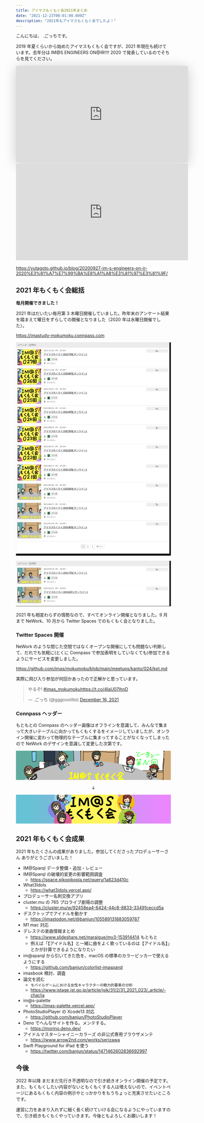 ```yaml
---
title: アイマスもくもく会2021年まとめ
date: "2021-12-23T00:01:00.000Z"
description: "2021年もアイマスもくもく会でしたよ！"
---
```


こんにちは、 .ごっちです。

2019 年夏くらいから始めたアイマスもくもく会ですが、2021 年現在も続けています。去年分は IM@S ENGINEERS ON@IR!!!! 2020 で発表しているのでそちらを見てください。

<iframe width="560" height="315" class="speakerdeck-iframe" style="border: 0px none; background: rgba(0, 0, 0, 0.1) none repeat scroll 0% 0% padding-box; margin: 0px; padding: 0px; border-radius: 6px; box-shadow: rgba(0, 0, 0, 0.2) 0px 5px 40px;" src="https://speakerdeck.com/player/2b53885e180b4c759f815a36cd66ccdf" title="アイマスエンジニアもくもく会を約1年続けているお話" allowfullscreen="true" mozallowfullscreen="true" webkitallowfullscreen="true" data-ratio="1.78343949044586" frameborder="0"></iframe>

<iframe width="560" height="315" src="https://www.youtube.com/embed/vbxanH0neQU?start=2043" title="YouTube video player" frameborder="0" allow="accelerometer; autoplay; clipboard-write; encrypted-media; gyroscope; picture-in-picture" allowfullscreen></iframe>

https://yutagoto.github.io/blog/20200927-im-s-engineers-on-ir-2020%E3%81%A7%E7%99%BA%E8%A1%A8%E3%81%97%E3%81%9F/

## 2021 年もくもく会総括

**毎月開催できました！**

2021 年はだいたい毎月第 3 木曜日開催していました。昨年末のアンケート結果を踏まえて曜日をずらしての開催となりました（2020 年は水曜日開催でした）。

https://imastudy-mokumoku.connpass.com

![events1](./events1.png)

![events2](./events2.png)

2021 年も相変わらずの情勢なので、すべてオンライン開催となりました。9 月まで NeWork、10 月から Twitter Spaces でのもくもく会となりました。

### Twitter Spaces 開催

NeWork のような閉じた空間ではなくオープンな開催にしても問題ない判断して、だれでも気軽に(とくに Connpass で参加表明をしていなくても)参加できるようにサービスを変更しました。

https://github.com/imas/mokumoku/blob/main/meetups/kanto/024/kpt.md

実際に飛び入り参加が何回かあったので正解かと思っています。

<blockquote class="twitter-tweet"><p lang="ja" dir="ltr">やるぞ! <a href="https://twitter.com/hashtag/imas_mokumoku?src=hash&amp;ref_src=twsrc%5Etfw">#imas_mokumoku</a><a href="https://t.co/4IaU07lhnD">https://t.co/4IaU07lhnD</a></p>&mdash; .ごっち (@gggooottto) <a href="https://twitter.com/gggooottto/status/1471434954022453251?ref_src=twsrc%5Etfw">December 16, 2021</a></blockquote>

### Connpass ヘッダー

もともとの Connpass のヘッダー画像はオフラインを意識して、みんなで集まって大きいテーブルに向かってもくもくするをイメージしていましたが、オンライン開催に変わって物理的なテーブルに集まってすることがなくなってしまったので NeWork のデザインを意識して変更した次第です。

![header V1](./header.png)

<center>↓</center>

![header V2](./header.V2.png)

## 2021 年もくもく会成果

2021 年もたくさんの成果がありました。参加してくださったプロデューサーさん ありがとうございました！

- IM@Sparql データ整備・追加・レビュー
- IM@Sparql の破壊的変更の影響範囲調査
  - https://space.pikopikopla.net/query/1a823d410c
- What3Idols
  - https://what3idols.vercel.app/
- プロデューサー名刺交換アプリ
- cluster.mu の 765 プロライブ劇場の調整
  - https://cluster.mu/w/92458ea4-6424-44c8-8833-33491ceccd5a
- デスクトップでアイドルを動かす
  - https://imastodon.net/@banjun/105589131883059787
- M1 mac 対応
- デレステの楽曲情報まとめ
  - https://www.slideshare.net/maraigue/mv3-153914414 もともと
  - 例えば「【アイドル名】と一緒に曲をよく歌っているのは【アイドル名】」とかが計算できるようになりたい
- im@sparql から引いてきた色を、macOS の標準のカラーピッカーで使えるようにする
  - https://github.com/banjun/colorlist-imasparql
- imasbook 検討、調査
- 論文を読む
  - `モバイルゲームにおける女性キャラクターの魅力的要素の分析`
  - https://www.jstage.jst.go.jp/article/jsik/31/2/31_2021_023/_article/-char/ja
- im@s-palette
  - https://imas-palette.vercel.app/
- PhotoStudioPlayer の Xcode13 対応
  - https://github.com/banjun/PhotoStudioPlayer
- Deno でへんなサイトを作る。メンテする。
  - https://morino.deno.dev/
- アイドルマスターシャイニーカラーズ の非公式専用ブラウザメンテ
  - https://www.arrow2nd.com/works/serizawa
- Swift Playground for iPad を使う
  - https://twitter.com/banjun/status/1471462602836692997

## 今後

2022 年以降 まだまだ先行き不透明なので引き続きオンライン開催の予定です。また、もくもくしたい内容がないともくもくする人は増えないので、イベントページにあるもくもく内容の例示やとっかかりをもうちょっと充実させたいところです。

運営に力をあまり入れずに細く長く続けていける会になるようにやっていますので、引き続きもくもくやっていきます。今後ともよろしくお願いします！
